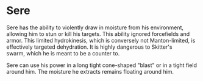 # Sere
Sere has the ability to violently draw in moisture from his environment, allowing him to stun or kill his targets. This ability ignored forcefields and armor. This limited hydrokinesis, which is conversely not Manton-limited, is effectively targeted dehydration. It is highly dangerous to Skitter's swarm, which he is meant to be a counter to.

Sere can use his power in a long tight cone-shaped "blast" or in a tight field around him. The moisture he extracts remains floating around him.
